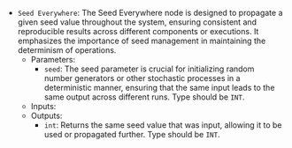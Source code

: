 - `Seed Everywhere`: The Seed Everywhere node is designed to propagate a given seed value throughout the system, ensuring consistent and reproducible results across different components or executions. It emphasizes the importance of seed management in maintaining the determinism of operations.
    - Parameters:
        - `seed`: The seed parameter is crucial for initializing random number generators or other stochastic processes in a deterministic manner, ensuring that the same input leads to the same output across different runs. Type should be `INT`.
    - Inputs:
    - Outputs:
        - `int`: Returns the same seed value that was input, allowing it to be used or propagated further. Type should be `INT`.
